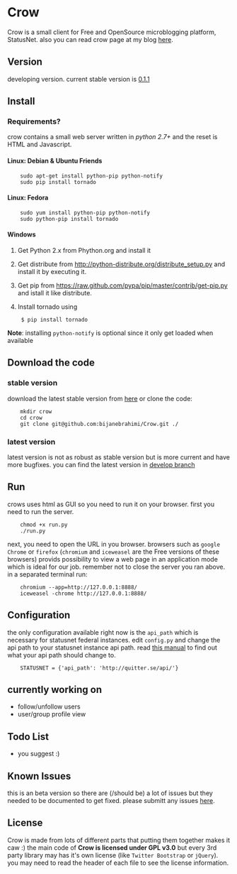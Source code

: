Crow
====
Crow is a small client for Free and OpenSource microblogging platform, StatusNet.
also you can read crow page at my blog [here](http://routinesexcluded.tk/crow.html).

Version
---------------
developing version. current stable version is [0.1.1](https://github.com/bijanebrahimi/crow/tree/master)

Install
---------------

### Requirements?

crow contains a small web server written in *python 2.7+* and the reset is HTML and Javascript.

#### Linux: Debian & Ubuntu Friends

        sudo apt-get install python-pip python-notify
        sudo pip install tornado

#### Linux: Fedora

        sudo yum install python-pip python-notify
        sudo python-pip install tornado

#### Windows

1. Get Python 2.x from Phython.org and install it
2. Get distribute from http://python-distribute.org/distribute_setup.py and install it by executing it.
3. Get pip from https://raw.github.com/pypa/pip/master/contrib/get-pip.py and istall it like distribute.
4. Install tornado using 

        $ pip install tornado

**Note**: installing `python-notify` is optional since it only get loaded when available

Download the code
---------------

### stable version

download the latest stable version from [here](https://github.com/bijanebrahimi/Crow)
or clone the code:

        mkdir crow
        cd crow
        git clone git@github.com:bijanebrahimi/Crow.git ./

### latest version

latest version is not as robust as stable version but is more current and have more bugfixes.
you can find the latest version in [develop branch](https://github.com/bijanebrahimi/Crow/tree/develope/)


Run
---------------

crows uses html as GUI so you need to run it on your browser. 
first you need to run the server.

        chmod +x run.py
        ./run.py

next, you need to open the URL in you browser. browsers such as `google Chrome` or `firefox`
(`chromium` and `iceweasel` are the Free versions of these browsers) provids possibility to
view a web page in an application mode which is ideal for our job. remember not to close
the server you ran above. in a separated terminal run:

        chromium --app=http://127.0.0.1:8888/
        iceweasel -chrome http://127.0.0.1:8888/

Configuration
---------------

the only configuration available right now is the `api_path` which is necessary for statusnet federal instances.
edit `config.py` and change the api path to your statusnet instance api path.
read [this manual](http://status.net/wiki/API_discovery) to find out what your api path should change to.

        STATUSNET = {'api_path': 'http://quitter.se/api/'}

currently working on
---------------
* follow/unfollow users
* user/group profile view

Todo List
---------------
* you suggest :)

Known Issues
---------------
this is an beta version so there are (/should be) a lot of issues but they
needed to be documented to get fixed. please submitt any issues [here](https://github.com/bijanebrahimi/Crow/issues).

License
---------------
Crow is made from lots of different parts that putting them together makes it caw :)
the main code of **Crow is licensed under GPL v3.0** but every 3rd party library may has it's own license (like `Twitter Bootstrap` or `jQuery`).
you may need to read the header of each file to see the license information.

